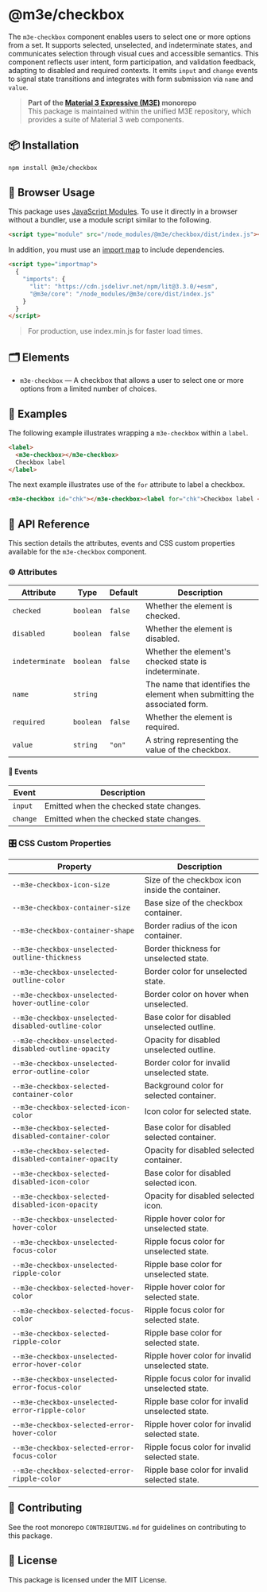 # @m3e/checkbox

The `m3e-checkbox` component enables users to select one or more options from a set. It supports selected, unselected, and indeterminate states, and communicates selection through visual cues and accessible semantics. This component reflects user intent, form participation, and validation feedback, adapting to disabled and required contexts. It emits `input` and `change` events to signal state transitions and integrates with form submission via `name` and `value`.

> **Part of the [Material 3 Expressive (M3E)](../../README.md) monorepo**  
> This package is maintained within the unified M3E repository, which provides a suite of Material 3 web components.

## 📦 Installation

```bash
npm install @m3e/checkbox
```

## 🚀 Browser Usage

This package uses [JavaScript Modules](https://developer.mozilla.org/en-US/docs/Web/JavaScript/Guide/Modules#module_specifiers). To use it directly in a browser without a bundler, use a module script similar to the following.

```html
<script type="module" src="/node_modules/@m3e/checkbox/dist/index.js"></script>
```

In addition, you must use an [import map](https://developer.mozilla.org/en-US/docs/Web/HTML/Reference/Elements/script/type/importmap) to include dependencies.

```html
<script type="importmap">
  {
    "imports": {
      "lit": "https://cdn.jsdelivr.net/npm/lit@3.3.0/+esm",
      "@m3e/core": "/node_modules/@m3e/core/dist/index.js"
    }
  }
</script>
```

> For production, use index.min.js for faster load times.

## 🗂️ Elements

- `m3e-checkbox` — A checkbox that allows a user to select one or more options from a limited number of choices.

## 🧪 Examples

The following example illustrates wrapping a `m3e-checkbox` within a `label`.

```html
<label>
  <m3e-checkbox></m3e-checkbox>
  Checkbox label
</label>
```

The next example illustrates use of the `for` attribute to label a checkbox.

```html
<m3e-checkbox id="chk"></m3e-checkbox><label for="chk">Checkbox label </label>
```

## 📖 API Reference

This section details the attributes, events and CSS custom properties available for the `m3e-checkbox` component.

### ⚙️ Attributes

| Attribute       | Type      | Default | Description                                                               |
| --------------- | --------- | ------- | ------------------------------------------------------------------------- |
| `checked`       | `boolean` | `false` | Whether the element is checked.                                           |
| `disabled`      | `boolean` | `false` | Whether the element is disabled.                                          |
| `indeterminate` | `boolean` | `false` | Whether the element's checked state is indeterminate.                     |
| `name`          | `string`  |         | The name that identifies the element when submitting the associated form. |
| `required`      | `boolean` | `false` | Whether the element is required.                                          |
| `value`         | `string`  | `"on"`  | A string representing the value of the checkbox.                          |

#### 🔔 Events

| Event    | Description                             |
| -------- | --------------------------------------- |
| `input`  | Emitted when the checked state changes. |
| `change` | Emitted when the checked state changes. |

### 🎛️ CSS Custom Properties

| Property                                             | Description                                      |
| ---------------------------------------------------- | ------------------------------------------------ |
| `--m3e-checkbox-icon-size`                           | Size of the checkbox icon inside the container.  |
| `--m3e-checkbox-container-size`                      | Base size of the checkbox container.             |
| `--m3e-checkbox-container-shape`                     | Border radius of the icon container.             |
| `--m3e-checkbox-unselected-outline-thickness`        | Border thickness for unselected state.           |
| `--m3e-checkbox-unselected-outline-color`            | Border color for unselected state.               |
| `--m3e-checkbox-unselected-hover-outline-color`      | Border color on hover when unselected.           |
| `--m3e-checkbox-unselected-disabled-outline-color`   | Base color for disabled unselected outline.      |
| `--m3e-checkbox-unselected-disabled-outline-opacity` | Opacity for disabled unselected outline.         |
| `--m3e-checkbox-unselected-error-outline-color`      | Border color for invalid unselected state.       |
| `--m3e-checkbox-selected-container-color`            | Background color for selected container.         |
| `--m3e-checkbox-selected-icon-color`                 | Icon color for selected state.                   |
| `--m3e-checkbox-selected-disabled-container-color`   | Base color for disabled selected container.      |
| `--m3e-checkbox-selected-disabled-container-opacity` | Opacity for disabled selected container.         |
| `--m3e-checkbox-selected-disabled-icon-color`        | Base color for disabled selected icon.           |
| `--m3e-checkbox-selected-disabled-icon-opacity`      | Opacity for disabled selected icon.              |
| `--m3e-checkbox-unselected-hover-color`              | Ripple hover color for unselected state.         |
| `--m3e-checkbox-unselected-focus-color`              | Ripple focus color for unselected state.         |
| `--m3e-checkbox-unselected-ripple-color`             | Ripple base color for unselected state.          |
| `--m3e-checkbox-selected-hover-color`                | Ripple hover color for selected state.           |
| `--m3e-checkbox-selected-focus-color`                | Ripple focus color for selected state.           |
| `--m3e-checkbox-selected-ripple-color`               | Ripple base color for selected state.            |
| `--m3e-checkbox-unselected-error-hover-color`        | Ripple hover color for invalid unselected state. |
| `--m3e-checkbox-unselected-error-focus-color`        | Ripple focus color for invalid unselected state. |
| `--m3e-checkbox-unselected-error-ripple-color`       | Ripple base color for invalid unselected state.  |
| `--m3e-checkbox-selected-error-hover-color`          | Ripple hover color for invalid selected state.   |
| `--m3e-checkbox-selected-error-focus-color`          | Ripple focus color for invalid selected state.   |
| `--m3e-checkbox-selected-error-ripple-color`         | Ripple base color for invalid selected state.    |

## 🤝 Contributing

See the root monorepo `CONTRIBUTING.md` for guidelines on contributing to this package.

## 📄 License

This package is licensed under the MIT License.
